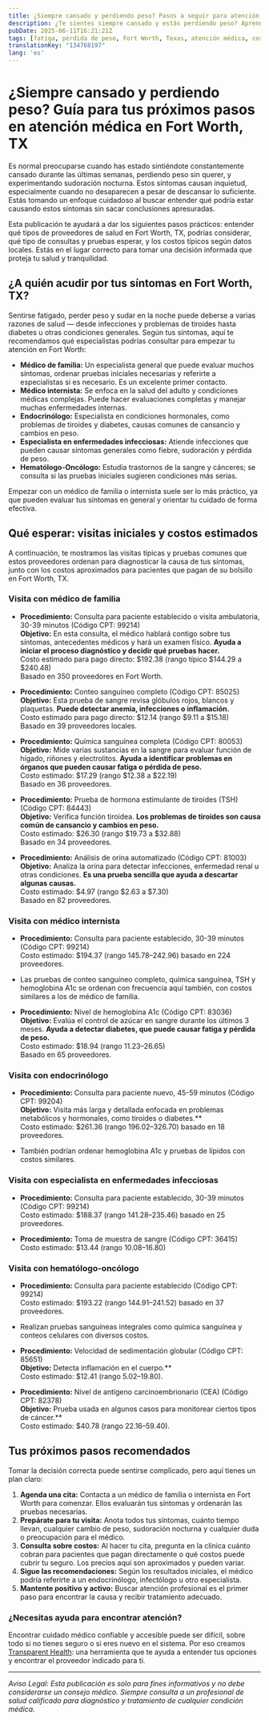 ```yaml
---
title: ¿Siempre cansado y perdiendo peso? Pasos a seguir para atención médica en Fort Worth, TX  
description: ¿Te sientes siempre cansado y estás perdiendo peso? Aprende qué médicos consultar y qué costos iniciales esperar en Fort Worth, TX.  
pubDate: 2025-06-11T16:21:21Z
tags: [fatiga, pérdida de peso, Fort Worth, Texas, atención médica, costos médicos, cuidado primario]
translationKey: "134768197"
lang: 'es'
---
```


# ¿Siempre cansado y perdiendo peso? Guía para tus próximos pasos en atención médica en Fort Worth, TX

Es normal preocuparse cuando has estado sintiéndote constantemente cansado durante las últimas semanas, perdiendo peso sin querer, y experimentando sudoración nocturna. Estos síntomas causan inquietud, especialmente cuando no desaparecen a pesar de descansar lo suficiente. Estás tomando un enfoque cuidadoso al buscar entender qué podría estar causando estos síntomas sin sacar conclusiones apresuradas.

Esta publicación te ayudará a dar los siguientes pasos prácticos: entender qué tipos de proveedores de salud en Fort Worth, TX, podrías considerar, qué tipo de consultas y pruebas esperar, y los costos típicos según datos locales. Estás en el lugar correcto para tomar una decisión informada que proteja tu salud y tranquilidad.

## ¿A quién acudir por tus síntomas en Fort Worth, TX?

Sentirse fatigado, perder peso y sudar en la noche puede deberse a varias razones de salud — desde infecciones y problemas de tiroides hasta diabetes u otras condiciones generales. Según tus síntomas, aquí te recomendamos qué especialistas podrías consultar para empezar tu atención en Fort Worth:

- **Médico de familia:** Un especialista general que puede evaluar muchos síntomas, ordenar pruebas iniciales necesarias y referirte a especialistas si es necesario. Es un excelente primer contacto.
- **Médico internista:** Se enfoca en la salud del adulto y condiciones médicas complejas. Puede hacer evaluaciones completas y manejar muchas enfermedades internas.
- **Endocrinólogo:** Especialista en condiciones hormonales, como problemas de tiroides y diabetes, causas comunes de cansancio y cambios en peso.
- **Especialista en enfermedades infecciosas:** Atiende infecciones que pueden causar síntomas generales como fiebre, sudoración y pérdida de peso.
- **Hematólogo-Oncólogo:** Estudia trastornos de la sangre y cánceres; se consulta si las pruebas iniciales sugieren condiciones más serias.

Empezar con un médico de familia o internista suele ser lo más práctico, ya que pueden evaluar tus síntomas en general y orientar tu cuidado de forma efectiva.

## Qué esperar: visitas iniciales y costos estimados

A continuación, te mostramos las visitas típicas y pruebas comunes que estos proveedores ordenan para diagnosticar la causa de tus síntomas, junto con los costos aproximados para pacientes que pagan de su bolsillo en Fort Worth, TX.

### Visita con médico de familia

- **Procedimiento:** Consulta para paciente establecido o visita ambulatoria, 30-39 minutos (Código CPT: 99214)  
  **Objetivo:** En esta consulta, el médico hablará contigo sobre tus síntomas, antecedentes médicos y hará un examen físico. **Ayuda a iniciar el proceso diagnóstico y decidir qué pruebas hacer.**  
  Costo estimado para pago directo: $192.38 (rango típico $144.29 a $240.48)  
  Basado en 350 proveedores en Fort Worth.

- **Procedimiento:** Conteo sanguíneo completo (Código CPT: 85025)  
  **Objetivo:** Esta prueba de sangre revisa glóbulos rojos, blancos y plaquetas. **Puede detectar anemia, infecciones o inflamación.**  
  Costo estimado para pago directo: $12.14 (rango $9.11 a $15.18)  
  Basado en 39 proveedores locales.

- **Procedimiento:** Química sanguínea completa (Código CPT: 80053)  
  **Objetivo:** Mide varias sustancias en la sangre para evaluar función de hígado, riñones y electrolitos. **Ayuda a identificar problemas en órganos que pueden causar fatiga o pérdida de peso.**  
  Costo estimado: $17.29 (rango $12.38 a $22.19)  
  Basado en 36 proveedores.

- **Procedimiento:** Prueba de hormona estimulante de tiroides (TSH) (Código CPT: 84443)  
  **Objetivo:** Verifica función tiroidea. **Los problemas de tiroides son causa común de cansancio y cambios en peso.**  
  Costo estimado: $26.30 (rango $19.73 a $32.88)  
  Basado en 34 proveedores.

- **Procedimiento:** Análisis de orina automatizado (Código CPT: 81003)  
  **Objetivo:** Analiza la orina para detectar infecciones, enfermedad renal u otras condiciones. **Es una prueba sencilla que ayuda a descartar algunas causas.**  
  Costo estimado: $4.97 (rango $2.63 a $7.30)  
  Basado en 82 proveedores.

### Visita con médico internista

- **Procedimiento:** Consulta para paciente establecido, 30-39 minutos (Código CPT: 99214)  
  Costo estimado: $194.37 (rango $145.78–$242.96) basado en 224 proveedores.

- Las pruebas de conteo sanguíneo completo, química sanguínea, TSH y hemoglobina A1c se ordenan con frecuencia aquí también, con costos similares a los de médico de familia.

- **Procedimiento:** Nivel de hemoglobina A1c (Código CPT: 83036)  
  **Objetivo:** Evalúa el control de azúcar en sangre durante los últimos 3 meses. **Ayuda a detectar diabetes, que puede causar fatiga y pérdida de peso.**  
  Costo estimado: $18.94 (rango $11.23–$26.65)  
  Basado en 65 proveedores.

### Visita con endocrinólogo

- **Procedimiento:** Consulta para paciente nuevo, 45-59 minutos (Código CPT: 99204)  
  **Objetivo:** Visita más larga y detallada enfocada en problemas metabólicos y hormonales, como tiroides o diabetes.**  
  Costo estimado: $261.36 (rango $196.02–$326.70) basado en 18 proveedores.

- También podrían ordenar hemoglobina A1c y pruebas de lípidos con costos similares.

### Visita con especialista en enfermedades infecciosas

- **Procedimiento:** Consulta para paciente establecido, 30-39 minutos (Código CPT: 99214)  
  Costo estimado: $188.37 (rango $141.28–$235.46) basado en 25 proveedores.

- **Procedimiento:** Toma de muestra de sangre (Código CPT: 36415)  
  Costo estimado: $13.44 (rango $10.08–$16.80)

### Visita con hematólogo-oncólogo

- **Procedimiento:** Consulta para paciente establecido (Código CPT: 99214)  
  Costo estimado: $193.22 (rango $144.91–$241.52) basado en 37 proveedores.

- Realizan pruebas sanguíneas integrales como química sanguínea y conteos celulares con diversos costos.

- **Procedimiento:** Velocidad de sedimentación globular (Código CPT: 85651)  
  **Objetivo:** Detecta inflamación en el cuerpo.**  
  Costo estimado: $12.41 (rango $5.02–$19.80).

- **Procedimiento:** Nivel de antígeno carcinoembrionario (CEA) (Código CPT: 82378)  
  **Objetivo:** Prueba usada en algunos casos para monitorear ciertos tipos de cáncer.**  
  Costo estimado: $40.78 (rango $22.16–$59.40).

## Tus próximos pasos recomendados

Tomar la decisión correcta puede sentirse complicado, pero aquí tienes un plan claro:

1. **Agenda una cita:** Contacta a un médico de familia o internista en Fort Worth para comenzar. Ellos evaluarán tus síntomas y ordenarán las pruebas necesarias.  
2. **Prepárate para tu visita:** Anota todos tus síntomas, cuánto tiempo llevan, cualquier cambio de peso, sudoración nocturna y cualquier duda o preocupación para el médico.  
3. **Consulta sobre costos:** Al hacer tu cita, pregunta en la clínica cuánto cobran para pacientes que pagan directamente o qué costos puede cubrir tu seguro. Los precios aquí son aproximados y pueden variar.  
4. **Sigue las recomendaciones:** Según los resultados iniciales, el médico podría referirte a un endocrinólogo, infectólogo u otro especialista.  
5. **Mantente positivo y activo:** Buscar atención profesional es el primer paso para encontrar la causa y recibir tratamiento adecuado.

### ¿Necesitas ayuda para encontrar atención?

Encontrar cuidado médico confiable y accesible puede ser difícil, sobre todo si no tienes seguro o si eres nuevo en el sistema. Por eso creamos [Transparent Health](https://transparenthealth.ai): una herramienta que te ayuda a entender tus opciones y encontrar el proveedor indicado para ti.

---

*Aviso Legal: Esta publicación es solo para fines informativos y no debe considerarse un consejo médico. Siempre consulta a un profesional de salud calificado para diagnóstico y tratamiento de cualquier condición médica.*